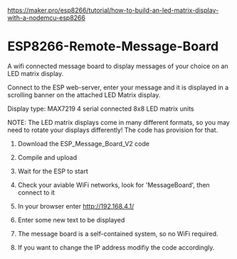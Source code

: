 https://maker.pro/esp8266/tutorial/how-to-build-an-led-matrix-display-with-a-nodemcu-esp8266

# ESP8266-Remote-Message-Board
A wifi connected message board to display messages of your choice on an LED matrix display.

Connect to the ESP web-server, enter your message and it is displayed in a scrolling banner on the attached LED Matrix display.

Display type: MAX7219 4 serial connected 8x8 LED matrix units

NOTE: The LED matrix displays come in many different formats, so you may need to rotate your displays differently! The code has provision for that.

1. Download the ESP_Message_Board_V2 code

2. Compile and upload

3. Wait for the ESP to start

4. Check your aviable WiFi networks, look for 'MessageBoard', then connect to it

5. In your browser enter http://192.168.4.1/

6. Enter some new text to be displayed

7. The message board is a self-contained system, so no WiFi required.

8. If you want to change the IP address modifiy the code accordingly.
